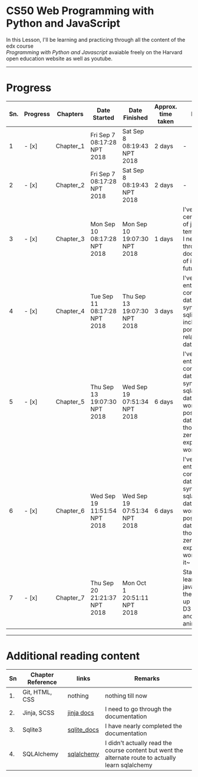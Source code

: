 # CS50 Web Programming with Python and JavaScript  

In this Lesson, I'll be learning and practicing through all the content of the edx course  
*Programming with Python and Javascript* avaiable freely on the Harvard open education website as well as youtube. 
___  

# Progress  
|Sn. | Progress | Chapters  | Date Started                 | Date Finished              | Approx. time taken | Remarks |
|----|----------|-----------|------------------------------|----------------------------|--------------------|---------|
| 1  |- [x]     | Chapter_1 |Fri Sep  7 08:17:28 NPT 2018  |Sat Sep  8 08:19:43 NPT 2018|2 days              |-        | 
| 2  |- [x]     | Chapter_2 |Fri Sep  7 08:17:28 NPT 2018  |Sat Sep  8 08:19:43 NPT 2018|2 days              |-        |
| 3  |- [x]     | Chapter_3 |Mon Sep 10 08:17:28 NPT 2018  |Mon Sep 10 19:07:30 NPT 2018|1 days              |I've left out certain portion of jinja templating but I need to go through the documentation of it in near future         |
| 4  |- [x]     | Chapter_4 |Tue Sep 11 08:17:28 NPT 2018  |Thu Sep 13 19:07:30 NPT 2018|3 days              |I've almost entirely completed the database syntax for the sqlite3 including the portion of relational database | 
| 5  |- [x]     | Chapter_5 |Thu Sep 13 19:07:30 NPT 2018  |Wed Sep 19 07:51:34 NPT 2018|6 days              |I've almost entirely completed the database syntax for the sqlalchemy database and worked with postgres database even though i have zero experience working with it|  
| 6  |- [x]     | Chapter_6 |Wed Sep 19 11:51:54 NPT 2018  |Wed Sep 19 07:51:34 NPT 2018|6 days              |I've almost entirely completed the database syntax for the sqlalchemy database and worked with postgres database even though i have zero experience working with it~|  
| 7  |- [x]     | Chapter_7 |Thu Sep 20 21:21:37 NPT 2018  |Mon Oct  1 20:51:11 NPT 2018|                    |Started learning javascript from the grounds up including D3 for SVG and CSS animation |  

___

# Additional reading content  

|Sn | Chapter Reference | links                  | Remarks                               |
|---|-------------------|------------------------|---------------------------------------|
|1. | Git, HTML, CSS    | nothing                | nothing till now                      |  
|2. | Jinja, SCSS       | [jinja docs](jinja_doc)| I need to go through the documentation|  
|3. | Sqlite3           | [sqlite_docs](sqlite_doc)| I have nearly completed the documentation|  
|4. | SQLAlchemy        | [sqlalchemy](sqlalchemy) | I didn't actually read the course content but went the alternate route to actually learn sqlalchemy|



[jinja_doc]: https://www.google.com/url?q=http://jinja.pocoo.org/docs/2.10/&sa=U&ved=0ahUKEwiQiqCNx7DdAhULq48KHR3iAs0QFggMMAA&usg=AOvVaw0ueQKocoptbwJyOsJzGcDh
[sqlite_doc]: https://www.sqlitetutorial.com
[sqlalchemy]: https://www.google.com/url?q=https://auth0.com/blog/sqlalchemy-orm-tutorial-for-python-developers/&sa=U&ved=0ahUKEwjEhOykrcbdAhXEsY8KHU8KDKYQFggSMAE&usg=AOvVaw3FfZJcizSGLsDnQb0uPDfp
